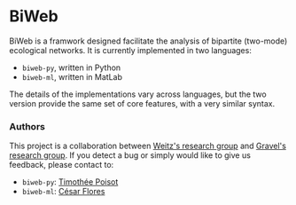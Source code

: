 # BiWeb

BiWeb is a framwork designed facilitate the analysis of bipartite (two-mode) ecological networks. It is currently implemented in two languages:

* `biweb-py`, written in Python
* `biweb-ml`, written in MatLab

The details of the implementations vary across languages, but the  two version provide the same set of core features, with a very similar syntax.

### Authors

This project is a collaboration between [Weitz's research group](http://ecotheory.biology.gatech.edu) and [Gravel's research group](http://chaire-eec.uqar.qc.ca/dom-fr.php). If you detect a bug or simply would like to give us feedback, please contact to:

* `biweb-py`: [Timothée Poisot](http://timotheepoisot.fr/)
* `biweb-ml`: [César Flores](mailto:cesar.flores@gatech.edu)
